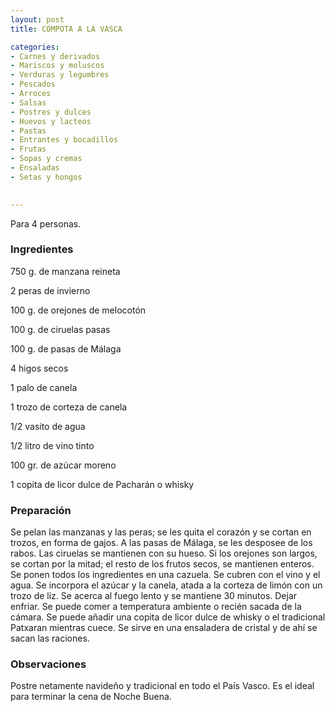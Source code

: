 ```yaml
---
layout: post
title: COMPOTA A LA VASCA

categories:
- Carnes y derivados
- Mariscos y moluscos
- Verduras y legumbres
- Pescados
- Arroces
- Salsas
- Postres y dulces
- Huevos y lacteos
- Pastas
- Entrantes y bocadillos
- Frutas
- Sopas y cremas
- Ensaladas
- Setas y hongos
 

---
```


Para 4 personas.

<h3>Ingredientes</h3>

750 g. de manzana reineta

2 peras de invierno

100 g. de orejones de melocotón

100 g. de ciruelas pasas

100 g. de pasas de Málaga

4 higos secos

1 palo de canela

1 trozo de corteza de canela

1/2 vasito de agua

1/2 litro de vino tinto

100 gr. de azúcar moreno

1 copita de licor dulce de Pacharán o whisky

<h3>Preparación</h3>

Se pelan las manzanas y las peras; se les quita el corazón y se cortan en trozos, en forma de gajos. A las pasas de Málaga, se les desposee de los rabos. Las ciruelas se mantienen con su hueso. Si los orejones son largos, se cortan por la mitad; el resto de los frutos secos, se mantienen enteros. Se ponen todos los ingredientes en una cazuela. Se cubren con el vino y el agua. Se incorpora el azúcar y la canela, atada a la corteza de limón con un trozo de liz. Se acerca al fuego lento y se mantiene 30 minutos. Dejar enfriar. Se puede comer a temperatura ambiente o recién sacada de la cámara. Se puede añadir una copita de licor dulce de whisky o el tradicional Patxaran mientras cuece. Se sirve en una ensaladera de cristal y de ahí se sacan las raciones.

<h3>Observaciones</h3>

Postre netamente navideño y tradicional en todo el País Vasco. Es el ideal para terminar la cena de Noche Buena.

